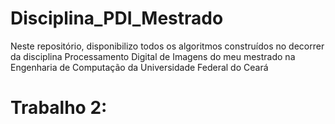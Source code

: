 # Disciplina_PDI_Mestrado
Neste repositório, disponibilizo todos os algoritmos construídos no decorrer da disciplina Processamento Digital de Imagens do meu mestrado na Engenharia de Computação da Universidade Federal do Ceará

# Trabalho 2:

